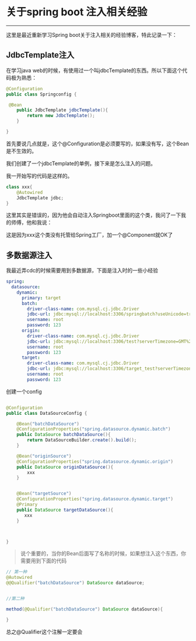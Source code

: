 # 关于spring boot 注入相关经验

***

这里是最近重新学习Spring boot关于注入相关的经验博客，特此记录一下：

## JdbcTemplate注入

在学习java web的时候，有使用过一个叫jdbcTemplate的东西。所以下面这个代码极为熟悉：

```java
@Configuration
public class Springconfig {

 @Bean
    public JdbcTemplate jdbcTemplate(){
        return new JdbcTemplate();
    }

}
```

首先要说几点就是，这个@Configuration是必须要写的，如果没有写，这个Bean是不生效的。

我们创建了一个jdbcTemplate的单例，接下来是怎么注入的问题。

我一开始写的代码是这样的。

```java
class xxx{
    @Autowired
    JdbcTemplate jdbc;
}
```

这里其实是错误的，因为他会自动注入Springboot里面的这个类，我问了一下我的师傅，他和我说：

这是因为xxx这个类没有托管给Spring工厂，加一个@Component就OK了

## 多数据源注入

我最近弄cdc的时候需要用到多数据源，下面是注入时的一些小经验

```yaml
spring:
  datasource:
    dynamic:
      primary: target
      batch:
        driver-class-name: com.mysql.cj.jdbc.Driver
        jdbc-url: jdbc:mysql://localhost:3306/springbatch?useUnicode=true&characterEncoding=UTF-8&serverTimezone=UTC
        username: root
        password: 123
      origin:
        driver-class-name: com.mysql.cj.jdbc.Driver
        jdbc-url: jdbc:mysql://localhost:3306/test?serverTimezone=GMT%2B8&useUnicode=true&characterEncoding=utf8&useSSL=false
        username: root
        password: 123
      target:
        driver-class-name: com.mysql.cj.jdbc.Driver
        jdbc-url: jdbc:mysql://localhost:3306/target_test?serverTimezone=GMT%2B8&useUnicode=true&characterEncoding=utf8&useSSL=false
        username: root
        password: 123
```

创建一个config

```java

@Configuration
public class DataSourceConfig {

    @Bean("batchDataSource")
    @ConfigurationProperties("spring.datasource.dynamic.batch")
    public DataSource batchDataSource(){
        return DataSourceBuilder.create().build();
    }

    @Bean("originSource")
    @ConfigurationProperties("spring.datasource.dynamic.origin")
    public DataSource originDataSource(){
        xxx
    }


    @Bean("targetSource")
    @ConfigurationProperties("spring.datasource.dynamic.target")
    @Primary
    public DataSource targetDataSource(){
       xxx
    }



}
```

> 说个重要的，当你的Bean后面写了名称的时候，如果想注入这个东西，你需要用到下面的代码

```java
// 第一种
@Autowired
@@Qualifier("batchDataSource") DataSource dataSource;


//第二种

method(@Qualifier("batchDataSource") DataSource dataSource){

}
```

总之@Qualifier这个注解一定要会
